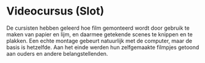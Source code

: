 # Videocursus (Slot)
De cursisten hebben geleerd hoe film gemonteerd wordt door gebruik te maken van papier en lijm, en daarmee getekende scenes te knippen en te plakken. Een echte montage gebeurt natuurlijk met de computer, maar de basis is hetzelfde. Aan het einde werden hun zelfgemaakte filmpjes getoond aan ouders en andere belangstellenden.
